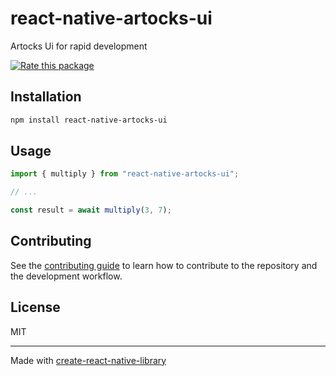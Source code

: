# react-native-artocks-ui
Artocks Ui for rapid development

[![Rate this package](https://badges.openbase.com/js/rating/react-native-artocks-ui.svg?token=yN1MoD4afdyXwSdFMdpeajsbf8g/nxYSehYtQBg3bH4=)](https://openbase.com/js/react-native-artocks-ui?utm_source=embedded&amp;utm_medium=badge&amp;utm_campaign=rate-badge)

## Installation

```sh
npm install react-native-artocks-ui
```

## Usage

```js
import { multiply } from "react-native-artocks-ui";

// ...

const result = await multiply(3, 7);
```

## Contributing

See the [contributing guide](CONTRIBUTING.md) to learn how to contribute to the repository and the development workflow.

## License

MIT

---

Made with [create-react-native-library](https://github.com/callstack/react-native-builder-bob)
